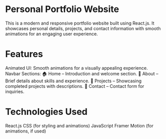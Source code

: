 # Personal Portfolio Website
This is a modern and responsive portfolio website built using React.js. It showcases personal details, projects, and contact information with smooth animations for an engaging user experience.

# Features
Animated UI: Smooth animations for a visually appealing experience.
Navbar Sections:
🏠 Home – Introduction and welcome section.
👤 About – Brief details about skills and experience.
💼 Projects – Showcasing completed projects with descriptions.
📩 Contact – Contact form for inquiries.

# Technologies Used
React.js
CSS (for styling and animations)
JavaScript
Framer Motion (for animations, if used)